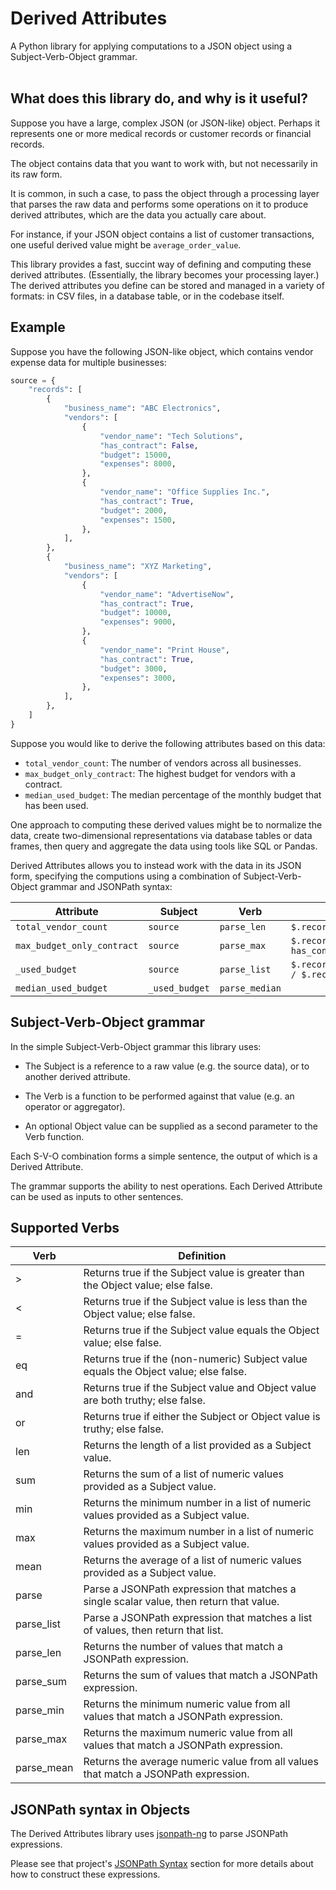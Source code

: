 # Derived Attributes
A Python library for applying computations to a JSON object using a Subject-Verb-Object grammar.<br><br>


## What does this library do, and why is it useful?

Suppose you have a large, complex JSON (or JSON-like) object.  Perhaps it represents one or more medical records or customer records or financial records.

The object contains data that you want to work with, but not necessarily in its raw form.

It is common, in such a case, to pass the object through a processing layer that parses the raw data and performs some operations on it to produce derived attributes, which are the data you actually care about.

For instance, if your JSON object contains a list of customer transactions, one useful derived value might be `average_order_value`.

This library provides a fast, succint way of defining and computing these derived attributes.  (Essentially, the library becomes your processing layer.)  The derived attributes you define can be stored and managed in a variety of formats: in CSV files, in a database table, or in the codebase itself.


## Example

Suppose you have the following JSON-like object, which contains vendor expense data for multiple businesses:

```py
source = {
    "records": [
        {
            "business_name": "ABC Electronics",
            "vendors": [
                {
                    "vendor_name": "Tech Solutions",
                    "has_contract": False,
                    "budget": 15000,
                    "expenses": 8000,
                },
                {
                    "vendor_name": "Office Supplies Inc.",
                    "has_contract": True,
                    "budget": 2000,
                    "expenses": 1500,
                },
            ],
        },
        {
            "business_name": "XYZ Marketing",
            "vendors": [
                {
                    "vendor_name": "AdvertiseNow",
                    "has_contract": True,
                    "budget": 10000,
                    "expenses": 9000,
                },
                {
                    "vendor_name": "Print House",
                    "has_contract": True,
                    "budget": 3000,
                    "expenses": 3000,
                },
            ],
        },
    ]
}
```

Suppose you would like to derive the following attributes based on this data:

* `total_vendor_count`: The number of vendors across all businesses.
* `max_budget_only_contract`: The highest budget for vendors with a contract.
* `median_used_budget`: The median percentage of the monthly budget that has been used.

One approach to computing these derived values might be to normalize the data, create two-dimensional representations via database tables or data frames, then query and aggregate the data using tools like SQL or Pandas.

Derived Attributes allows you to instead work with the data in its JSON form, specifying the computions using a combination of Subject-Verb-Object grammar and JSONPath syntax:

| Attribute                      | Subject          | Verb               | Object                                                                |
| ------------------------------ | ---------------  | ------------------ | --------------------------------------------------------------------- |
| `total_vendor_count`           | `source`         | `parse_len`        | `$.records[*].vendors[*]`                                             |
| `max_budget_only_contract`     | `source`         | `parse_max`        | `$.records[*].vendors[?has_contract == true].budget`                  |
| `_used_budget`                 | `source`         | `parse_list`       | `$.records[*].vendors[*].expenses / $.records[*].vendors[*].budget`   |
| `median_used_budget`           | `_used_budget`   | `parse_median`     |                                                                       |


## Subject-Verb-Object grammar

In the simple Subject-Verb-Object grammar this library uses:

* The Subject is a reference to a raw value (e.g. the source data), or to another derived attribute.

* The Verb is a function to be performed against that value (e.g. an operator or aggregator).

* An optional Object value can be supplied as a second parameter to the Verb function.

Each S-V-O combination forms a simple sentence, the output of which is a Derived Attribute.

The grammar supports the ability to nest operations.  Each Derived Attribute can be used as inputs to other sentences.


## Supported Verbs

| Verb            | Definition                                                                                |
| --------------- | ----------------------------------------------------------------------------------------- |
| >               | Returns true if the Subject value is greater than the Object value; else false.           |
| <               | Returns true if the Subject value is less than the Object value; else false.              |
| =               | Returns true if the Subject value equals the Object value; else false.                    |
| eq              | Returns true if the (non-numeric) Subject value equals the Object value; else false.      |
| and             | Returns true if the Subject value and Object value are both truthy; else false.           |
| or              | Returns true if either the Subject or Object value is truthy; else false.                 |
| len             | Returns the length of a list provided as a Subject value.                                 |
| sum             | Returns the sum of a list of numeric values provided as a Subject value.                  |
| min             | Returns the minimum number in a list of numeric values provided as a Subject value.       |
| max             | Returns the maximum number in a list of numeric values provided as a Subject value.       |
| mean            | Returns the average of a list of numeric values provided as a Subject value.              |
| parse           | Parse a JSONPath expression that matches a single scalar value, then return that value.   |
| parse_list      | Parse a JSONPath expression that matches a list of values, then return that list.         |
| parse_len       | Returns the number of values that match a JSONPath expression.                            |
| parse_sum       | Returns the sum of values that match a JSONPath expression.                               |
| parse_min       | Returns the minimum numeric value from all values that match a JSONPath expression.       |
| parse_max       | Returns the maximum numeric value from all values that match a JSONPath expression.       |
| parse_mean      | Returns the average numeric value from all values that match a JSONPath expression.       |

## JSONPath syntax in Objects

The Derived Attributes library uses [jsonpath-ng](https://github.com/h2non/jsonpath-ng) to parse JSONPath expressions.

Please see that project's [JSONPath Syntax](https://github.com/h2non/jsonpath-ng) section for more details about how to construct these expressions.
